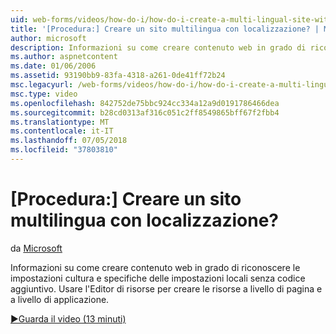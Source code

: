 ```yaml
---
uid: web-forms/videos/how-do-i/how-do-i-create-a-multi-lingual-site-with-localization
title: '[Procedura:] Creare un sito multilingua con localizzazione? | Microsoft Docs'
author: microsoft
description: Informazioni su come creare contenuto web in grado di riconoscere le impostazioni cultura e specifiche delle impostazioni locali senza codice aggiuntivo. Usare l'Editor di risorse per creare a livello di pagina e a livello di applicazione...
ms.author: aspnetcontent
ms.date: 01/06/2006
ms.assetid: 93190bb9-83fa-4318-a261-0de41ff72b24
msc.legacyurl: /web-forms/videos/how-do-i/how-do-i-create-a-multi-lingual-site-with-localization
msc.type: video
ms.openlocfilehash: 842752de75bbc924cc334a12a9d0191786466dea
ms.sourcegitcommit: b28cd0313af316c051c2ff8549865bff67f2fbb4
ms.translationtype: MT
ms.contentlocale: it-IT
ms.lasthandoff: 07/05/2018
ms.locfileid: "37803810"
---
```

<a name="how-do-i-create-a-multi-lingual-site-with-localization"></a>[Procedura:] Creare un sito multilingua con localizzazione?
====================
da [Microsoft](https://github.com/microsoft)

Informazioni su come creare contenuto web in grado di riconoscere le impostazioni cultura e specifiche delle impostazioni locali senza codice aggiuntivo. Usare l'Editor di risorse per creare le risorse a livello di pagina e a livello di applicazione.

[&#9654;Guarda il video (13 minuti)](https://channel9.msdn.com/Blogs/ASP-NET-Site-Videos/how-do-i-create-a-multi-lingual-site-with-localization)
